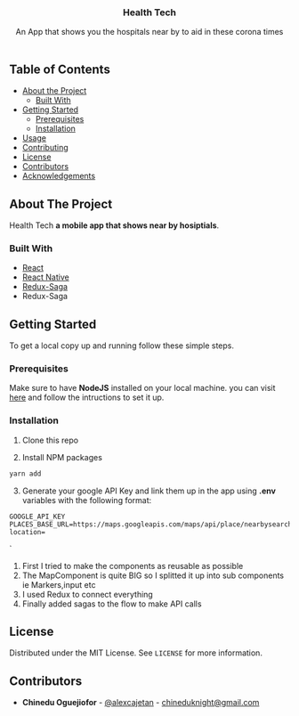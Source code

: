 <!-- PROJECT SHIELDS -->
<!--
*** I'm using markdown "reference style" links for readability.
*** Reference links are enclosed in brackets [ ] instead of parentheses ( ).
*** See the bottom of this document for the declaration of the reference variables
*** for contributors-url, forks-url, etc. This is an optional, concise syntax you may use.
*** https://www.markdownguide.org/basic-syntax/#reference-style-links
-->

  <h3 align="center">Health Tech</h3>

  <p align="center">
   An App that shows you the hospitals near by to aid in these corona times
    <br />
    <br />
   
  </p>

<!-- TABLE OF CONTENTS -->

## Table of Contents

- [About the Project](#about-the-project)
  - [Built With](#built-with)
- [Getting Started](#getting-started)
  - [Prerequisites](#prerequisites)
  - [Installation](#installation)
- [Usage](#usage)
- [Contributing](#contributing)
- [License](#license)
- [Contributors](#contributors)
- [Acknowledgements](#acknowledgements)

<!-- ABOUT THE PROJECT -->

## About The Project

Health Tech **a mobile app that shows near by hosiptials**.

### Built With

- [React](https://reactjs.org/)
- [React Native](https://reactnative.dev/)
- [Redux-Saga](https://redux.js.org/)
- Redux-Saga

<!-- GETTING STARTED -->

## Getting Started

To get a local copy up and running follow these simple steps.

### Prerequisites

Make sure to have **NodeJS** installed on your local machine. you can visit [here](https://nodejs.org/en/) and follow the intructions to set it up.

### Installation

1. Clone this repo

2) Install NPM packages

```sh
yarn add
```

3. Generate your google API Key and link them up in the app using **.env** variables with the following format:

```
GOOGLE_API_KEY
PLACES_BASE_URL=https://maps.googleapis.com/maps/api/place/nearbysearch/json?location=
```

`

<!-- Technical Desicions -->

1. First I tried to make the components as reusable as possible
2. The MapComponent is quite BIG so I splitted it up into sub components ie Markers,input etc
3. I used Redux to connect everything
4. Finally added sagas to the flow to make API calls

<!-- LICENSE -->

## License

Distributed under the MIT License. See `LICENSE` for more information.

<!-- CONTACT -->

## Contributors

- **Chinedu Oguejiofor** - [@alexcajetan](https://twitter.com/alexcajetan) - chineduknight@gmail.com

<!-- MARKDOWN LINKS & IMAGES -->
<!-- https://www.markdownguide.org/basic-syntax/#reference-style-links -->

[contributors-shield]: https://img.shields.io/github/contributors/Enye-Team-Cougar/cleanit-frontend.svg?style=flat-square
[contributors-url]: https://github.com/Enye-Team-Cougar/cleanit-frontend/graphs/contributors
[forks-shield]: https://img.shields.io/github/forks/Enye-Team-Cougar/cleanit-frontend.svg?style=flat-square
[forks-url]: https://github.com/Enye-Team-Cougar/cleanit-frontend/network/members
[stars-shield]: https://img.shields.io/github/stars/Enye-Team-Cougar/cleanit-frontend.svg?style=flat-square
[stars-url]: https://github.com/Enye-Team-Cougar/cleanit-frontend/stargazers
[issues-shield]: https://img.shields.io/github/issues/Enye-Team-Cougar/cleanit-frontend.svg?style=flat-square
[issues-url]: https://github.com/Enye-Team-Cougar/cleanit-frontend/issues
[license-shield]: https://img.shields.io/github/license/Enye-Team-Cougar/cleanit-frontend.svg?style=flat-square
[license-url]: https://github.com/othneildrew/Enye-Team-Cougar/cleanit-frontend/blob/master/LICENSE.txt
[travis-shield]: https://travis-ci.org/Enye-Team-Cougar/cleanit-frontend.svg?branch=master
[travis-url]: https://travis-ci.org/Enye-Team-Cougar/cleanit-frontend
[coveralls-shield]: https://coveralls.io/repos/github/Enye-Team-Cougar/cleanit-frontend/badge.svg?branch=master
[coveralls-url]: https://coveralls.io/github/Enye-Team-Cougar/cleanit-frontend?branch=master
[linkedin-shield]: https://img.shields.io/badge/-LinkedIn-black.svg?style=flat-square&logo=linkedin&colorB=555
[linkedin-url]: https://linkedin.com/in/othneildrew
[product-screenshot]: images/screenshot.png
